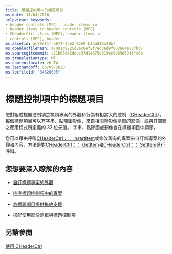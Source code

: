 ```yaml
---
title: 標題控制項中的標題項目
ms.date: 11/04/2016
helpviewer_keywords:
- header controls [MFC], header items in
- header items in header controls [MFC]
- CHeaderCtrl class [MFC], header items in
- controls [MFC], header
ms.assetid: ac79ef1f-a671-4ab2-93e9-b1aa016a48bf
ms.openlocfilehash: a70d1d9225d2ac8ef2f7ed3ad9f603a64a937bc7
ms.sourcegitcommit: c21b05042debc97d14875e019ee9d698691ffc0b
ms.translationtype: MT
ms.contentlocale: zh-TW
ms.lasthandoff: 06/09/2020
ms.locfileid: "84620095"
---
```

# <a name="header-items-in-a-header-control"></a>標題控制項中的標題項目

您對組成標題控制項之標頭專案的外觀和行為有相當大的控制（[CHeaderCtrl](reference/cheaderctrl-class.md)）。 每個標題項目可以有字串、點陣圖影像、來自相關聯影像清單的影像，或與其關聯之應用程式所定義的 32 位元值。 字串、點陣圖或影像會在標題項目中顯示。

您可以藉由呼叫[CHeaderCtrl：： InsertItem](reference/cheaderctrl-class.md#insertitem)或修改現有的專案來自訂新專案的外觀和內容，方法是對[CHeaderCtrl：： GetItem](reference/cheaderctrl-class.md#getitem)和[CHeaderCtrl：： SetItem](reference/cheaderctrl-class.md#setitem)進行呼叫。

## <a name="what-do-you-want-to-know-more-about"></a>您想要深入瞭解的內容

- [自訂標題專案的外觀](customizing-the-header-item-s-appearance.md)

- [排序標題控制項中的專案](ordering-items-in-the-header-control.md)

- [為標題項目提供拖放支援](providing-drag-and-drop-support-for-header-items.md)

- [搭配使用影像清單與標題控制項](using-image-lists-with-header-controls.md)

## <a name="see-also"></a>另請參閱

[使用 CHeaderCtrl](using-cheaderctrl.md)
